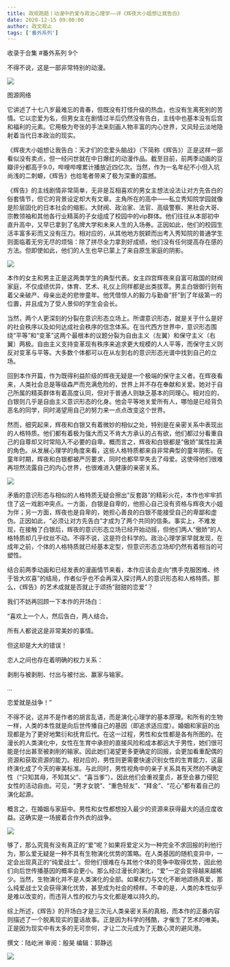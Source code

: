 ```yaml
---
title: 政观跑题丨动漫中的爱与政治心理学——评《辉夜大小姐想让我告白》
date: 2020-12-15 09:00:00
author: 政文观止
tags: ['番外系列']
---
```



收录于合集 #番外系列 9个

不得不说，这是一部非常特别的动漫。

  

![](/images/192/2.gif)

图源网络

  

它讲述了十七八岁最难忘的青春，但既没有打怪升级的热血，也没有生离死别的苦情。它以恋爱为名，但男女主在剧情过半后仍然没有告白，主线中也基本没有后宫和福利的元素。它用极为夸张的手法来刻画人物丰富的内心世界，又风轻云淡地隐射着当代日本政治的现实。

  

《辉夜大小姐想让我告白：天才们的恋爱头脑战》（下简称《辉告》）正是这样一部看似没有卖点，但一经问世就在中日爆红的动漫作品。截至目前，前两季动画的豆瓣评分都高于9.0，哔哩哔哩累计播放近四亿次。当然，作为一名年纪不小但入坑尚浅的二刺螈，《辉告》也给笔者带来了极为深重的震撼。

  

《辉告》的主线剧情非常简单，无非是互相喜欢的男女主想法设法让对方先告白的俗套情节，但它的背景设定却大有文章。主角所在的高中——私立秀知院学园就像是阶层固化的日本社会的缩影。大财阀、政治家、法官、高级警察、黑社会大哥、宗教领袖和其他各行业精英的子女组成了校园中的vip群体。他们往往从本部初中直升高中，又早已拿到了名牌大学和未来人生的入场券。正因如此，他们的校园生活丰富多彩而又没有压力。相对应的，从其他地方脱颖而出考入秀知院的普通学生则面临着无穷无尽的烦恼：除了拼尽全力拿到好成绩，他们没有任何提高存在感的方法。但即使如此，他们的人生也早已蒙上了来自原生家庭的阴影。

  

![](/images/192/3.jpeg)

  

本作的女主和男主正是这两类学生的典型代表。女主四宫辉夜来自富可敌国的财阀家庭，不仅成绩优异，体育、艺术、礼仪上同样都是出类拔萃。男主白银御行则有着父亲破产、母亲出走的悲惨童年。他凭借惊人的毅力与勤奋“肝”到了年级第一的位置，并且成为了受人景仰的学生会会长。

  

当然，两个人更深刻的分裂在意识形态立场上。所谓意识形态，就是关于什么是好的社会秩序以及如何达成社会秩序的信念体系。在当代西方世界中，意识形态围绕“平等”和“变革”这两个最根本的议题分裂为自由主义（左翼）和保守主义（右翼）两极。自由主义支持变革现有秩序来追求更大规模的人人平等，而保守主义则反对变革与平等。大多数个体都可以在从左到右的意识形态光谱中找到自己的立场。

  

回到本作开篇，作为既得利益阶级的辉夜无疑是一个极端的保守主义者。在辉夜看来，人类社会总是等级森严而充满危险的，世界上并不存在奉献和关爱。她对于自己所属的精英群体有着高度认同，但对于普通人则缺乏基本的同理心。相对应的，白银则几乎是自由主义意识形态的化身。他会平等地关爱所有人，哪怕是已经背负恶名的同学，同时渴望用自己的努力来一点点改变这个世界。

  

然而，细究起来，辉夜和白银又有着微妙的相似之处，特别是在亲密关系中表现出的人格特质。他们都有着极为强大而又不肯大方承认的占有欲，他们都过分看重自己的自尊却又时常陷入不必要的自卑。概而言之，辉夜和白银都是“傲娇”属性拉满的角色。从发展心理学的角度来看，这些人格特质都来自非常典型的童年阴影。在童年时期，辉夜和白银都被严厉要求，同时也都早早失去了母爱。这使得他们很难再坦然流露自己的内心世界，也很难进入健康的亲密关系。

  

![](/images/192/4.jpeg)

  

矛盾的意识形态与相似的人格特质无疑会擦出“反套路”的精彩火花，本作也牢牢抓住了这一戏剧冲突点。一方面，白银是自卑的，他担心自己没有资格与辉夜大小姐为伴；另一方面，辉夜也是自卑的，她担心善良的白银不能接受自己的卑鄙和虚伪。正因如此，“必须让对方先告白”才成为了两个共同的信条。事实上，不难发现，在接触了白银后，辉夜的意识形态立场已经开始动摇，但他们两人“傲娇”的人格特质却几乎纹丝不动。不得不说，这是符合科学的。政治心理学家早就发现，在成年之前，个体的人格特质就已经基本定型，但意识形态立场却仍然有着相当的可塑性。

  

结合前两季动画和已经发表的漫画情节来看，本作应该会走向“携手克服困难、终于皆大欢喜”的结局，作者似乎也不会再深入探讨两人的意识形态和人格特质。那么，《辉告》的艺术成就是否就止于颂扬“甜甜的恋爱”？

  

我们不妨再回顾一下本作的开场白：

“喜欢上一个人，然后告白，两人结合。

所有人都说这是非常美妙的事情。

但这却是大大的错误！

恋人之间也存在着明确的权力关系：

剥削与被剥削、付出与被付出、赢家与输家。

…

恋爱就是战争！”

  

不得不说，这并不是作者的胡言乱语，而是演化心理学的基本原理。和所有的生物一样，人类的本性就是向后世传播自己的基因（即追求适应度）。婚姻和家庭的出现都是为了更好地繁衍和抚育后代。在这一过程，男性和女性都是各有所图的。在漫长的人类演化中，女性在生育中承担的直接风险和成本都远大于男性，她们很可能是付出甚至被剥削的输家。因此她们渴望更多更确定的回报，会更加看重配偶的资源和获取资源的能力。相对应的，男性则更需要快速识别女性的生育能力，这最终演化成了今天的审美标准。与此同时，男性视角中的亲子关系具有天然的不确定性（“只知其母，不知其父”、“喜当爹”）。因此他们会重视童贞，甚至会暴力侵犯女性的活动自由。可见，“男才女貌”、“重色轻友”、“拜金”、“花心”都有着自己的演化起源。

  

概言之，在婚姻与家庭中。男性和女性都想投入最少的资源来获得最大的适应度收益。这确实是一场披着合作外衣的战争。

  

![](/images/192/5.jpeg)

  

够了，那么究竟有没有真正的“爱”呢？如果将爱定义为一种完全不求回报的利他行为，那么爱无疑是一种不具有生物演化优势的策略。在人类基因的随机变异中，一定会出现真正的“纯爱战士”。但他们很难在与其他个体的竞争中取得优势，因此他们向后世传播基因的概率会更小。那么经过漫长的演化，“爱”一定会变得越来越稀少。当然，生物演化并不是人类演化的全部。如果权力与文化不断地颂扬真爱，那么纯爱战士又会获得演化优势，甚至成为社会的榜样。不幸的是，人类的本性似乎是难以改变的，而违背人性的权力与文化都是难以持久的。

  

综上所述，《辉告》的开场白才是三次元人类亲密关系的真相，而本作的正番内容则描述了一个脱离现实的童话故事。正是因为科学的残酷，才催生了艺术的唯美。正是因为现实中有太多的无可奈何，才让二次元成为了无数心灵的避风港。

  

撰文：陆屹洲 审阅：殷昊 编辑：郭静远

  

![](/images/192/6.jpeg)

  

